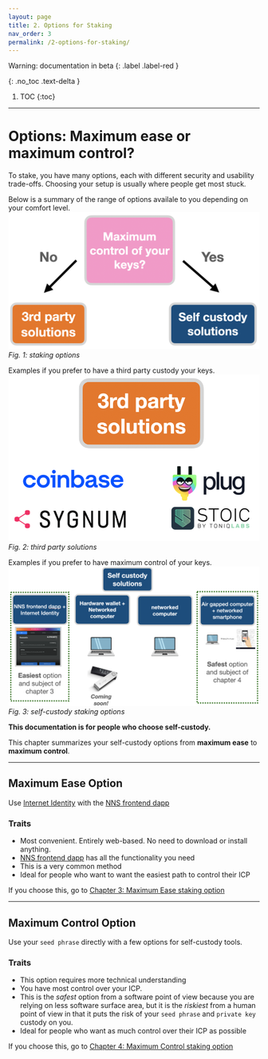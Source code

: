 ```yaml
---
layout: page
title: 2. Options for Staking
nav_order: 3
permalink: /2-options-for-staking/
---
```

Warning: documentation in beta
{: .label .label-red }

{: .no_toc .text-delta }

1. TOC
{:toc}

* * *
# Options: Maximum ease or maximum control?

To stake, you have many options, each with different security and usability trade-offs. Choosing your setup is usually where people get most stuck. 

Below is a summary of the range of options availale to you depending on your comfort level.
<img src="../assets/images/want-max-control-of-keys.png" alt="drawing"/>
*Fig. 1: staking options*

Examples if you prefer to have a third party custody your keys.
<img src="../assets/images/3rd-party-solutions.png" alt="drawing"/>
*Fig. 2: third party solutions*

Examples if you prefer to have maximum control of your keys.
<img src="../assets/images/self-custody-staking-options-2.png" alt="drawing"/>
*Fig. 3: self-custody staking options*

**This documentation is for people who choose self-custody.**


This chapter summarizes your self-custody options from **maximum ease** to **maximum control**.

* * *
## Maximum Ease Option

 Use [Internet Identity](https://medium.com/dfinity/internet-identity-the-end-of-usernames-and-passwords-ff45e4861bf7) with the [NNS frontend dapp](https://nns.ic0.app/)

### Traits

* Most convenient. Entirely web-based. No need to download or install anything.
* [NNS frontend dapp](https://nns.ic0.app/) has all the functionality you need
* This is a very common method
* Ideal for people who want to want the easiest path to control their ICP

If you choose this, go to [Chapter 3: Maximum Ease staking option](../3-maximum-ease-staking-option/3-maximum-ease-staking-option.md)

* * *
## Maximum Control Option

Use your `seed phrase` directly with a few options for self-custody tools.

### Traits

* This option requires more technical understanding 
* You have most control over your ICP.
* This is the *safest* option from a software point of view because you are relying on less software surface area, but it is the *riskiest* from a human point of view in that it puts the risk of your `seed phrase` and `private key` custody on you.
* Ideal for people who want as much control over their ICP as possible

If you choose this, go to [Chapter 4: Maximum Control staking option](../4-maximum-control-staking-option/4-maximum-control-staking-option.md)

   
